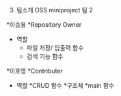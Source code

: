 3. 팀소개
OSS miniproject 팀 2

*이승용 
  *Repository Owner
  * 역할
    * 파일 저장/ 입출력 함수
    * 검색 기능 함수

*이호영
  *Contributer
  * 역할
    *CRUD 함수
    *구조체
    *main 함수
